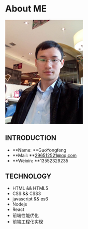 # About ME

<img title="郭永峰" src="/img/me.jpg" style="width: 250px;">

## INTRODUCTION
- **Name: **GuoYongfeng
- **Mail: **296512521@qq.com
- **Weixin: **13552329235

## TECHNOLOGY
- HTML && HTML5
- CSS && CSS3
- javascript && es6
- Nodejs
- React
- 前端性能优化
- 前端工程化实现
